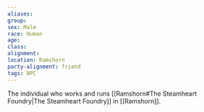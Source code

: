 ```yaml
---
aliases: 
group: 
sex: Male
race: Human
age: 
class:
alignment:
location: Ramshorn
party-alignment: friend
tags: NPC
---
```


The individual who works and runs [[Ramshorn#The Steamheart Foundry|The Steamheart Foundry]] in [[Ramshorn]].